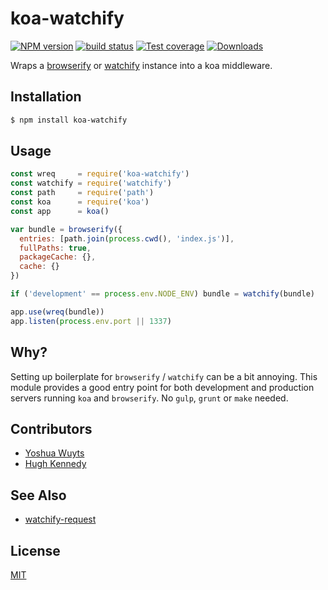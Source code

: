 # koa-watchify
[![NPM version][npm-image]][npm-url]
[![build status][travis-image]][travis-url]
[![Test coverage][coveralls-image]][coveralls-url]
[![Downloads][downloads-image]][downloads-url]

Wraps a [browserify][browserify] or [watchify][watchify] instance into a
koa middleware.

## Installation
```bash
$ npm install koa-watchify
```

## Usage
```js
const wreq     = require('koa-watchify')
const watchify = require('watchify')
const path     = require('path')
const koa      = require('koa')
const app      = koa()

var bundle = browserify({
  entries: [path.join(process.cwd(), 'index.js')],
  fullPaths: true,
  packageCache: {},
  cache: {}
})

if ('development' == process.env.NODE_ENV) bundle = watchify(bundle)

app.use(wreq(bundle))
app.listen(process.env.port || 1337)
```

## Why?
Setting up boilerplate for `browserify` / `watchify` can be a bit annoying. This
module provides a good entry point for both development and production servers
running `koa` and `browserify`. No `gulp`, `grunt` or `make` needed.

## Contributors
- [Yoshua Wuyts](https://github.com/yoshuawuyts)
- [Hugh Kennedy](https://github.com/hughsk)

## See Also
- [watchify-request][watchify-request]

## License
[MIT](https://tldrlegal.com/license/mit-license)

[npm-image]: https://img.shields.io/npm/v/koa-watchify.svg?style=flat-square
[npm-url]: https://npmjs.org/package/koa-watchify
[travis-image]: https://img.shields.io/travis/yoshuawuyts/koa-watchify.svg?style=flat-square
[travis-url]: https://travis-ci.org/yoshuawuyts/koa-watchify
[coveralls-image]: https://img.shields.io/coveralls/yoshuawuyts/koa-watchify.svg?style=flat-square
[coveralls-url]: https://coveralls.io/r/yoshuawuyts/koa-watchify?branch=master
[downloads-image]: http://img.shields.io/npm/dm/koa-watchify.svg?style=flat-square
[downloads-url]: https://npmjs.org/package/koa-watchify

[browserify]: http://github.com/substack/node-browserify
[watchify]: http://ghub.io/watchify
[watchify-request]: https://github.com/hughsk/watchify-request
